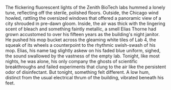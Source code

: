 The flickering fluorescent lights of the Zenith BioTech labs hummed a lonely tune, reflecting off the sterile, polished floors.  Outside, the Chicago wind howled, rattling the oversized windows that offered a panoramic view of a city shrouded in pre-dawn gloom. Inside, the air was thick with the lingering scent of bleach and something faintly metallic, a smell Elias Thorne had grown accustomed to over his fifteen years as the building's night janitor.  He pushed his mop bucket across the gleaming white tiles of Lab 4, the squeak of its wheels a counterpoint to the rhythmic swish-swash of his mop. Elias, his name tag slightly askew on his faded blue uniform,  sighed, the sound swallowed by the vastness of the empty lab.  Tonight, like most nights, he was alone, his only company the ghosts of scientific breakthroughs and failed experiments that clung to the air like the persistent odor of disinfectant.  But tonight, something felt different.  A low hum, distinct from the usual electrical thrum of the building, vibrated beneath his feet.
